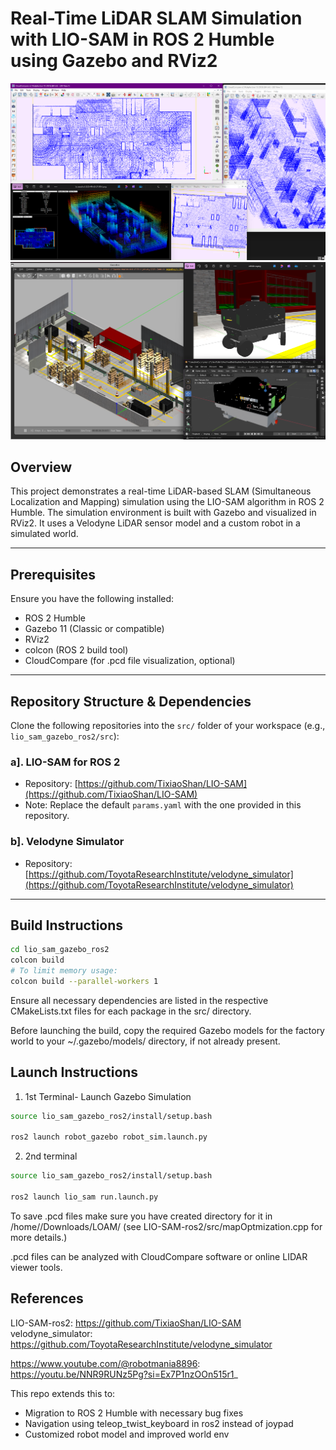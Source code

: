 # Real-Time LiDAR SLAM Simulation with LIO-SAM in ROS 2 Humble using Gazebo and RViz2

![Simulation Result Overview](results/final_result_overview.png)
![Simulation Environment](results/environment.png)

## Overview

This project demonstrates a real-time LiDAR-based SLAM (Simultaneous Localization and Mapping) simulation using the LIO-SAM algorithm in ROS 2 Humble. The simulation environment is built with Gazebo and visualized in RViz2. It uses a Velodyne LiDAR sensor model and a custom robot in a simulated world.

---

## Prerequisites

Ensure you have the following installed:

- ROS 2 Humble
- Gazebo 11 (Classic or compatible)
- RViz2
- colcon (ROS 2 build tool)
- CloudCompare (for .pcd file visualization, optional)

---

## Repository Structure & Dependencies

Clone the following repositories into the `src/` folder of your workspace (e.g., `lio_sam_gazebo_ros2/src`):

### a]. LIO-SAM for ROS 2
- Repository: [https://github.com/TixiaoShan/LIO-SAM](https://github.com/TixiaoShan/LIO-SAM)
- Note: Replace the default `params.yaml` with the one provided in this repository.

### b]. Velodyne Simulator
- Repository: [https://github.com/ToyotaResearchInstitute/velodyne_simulator](https://github.com/ToyotaResearchInstitute/velodyne_simulator)

---

## Build Instructions

```bash
cd lio_sam_gazebo_ros2
colcon build
# To limit memory usage:
colcon build --parallel-workers 1
```
Ensure all necessary dependencies are listed in the respective CMakeLists.txt files for each package in the src/ directory.

Before launching the build, copy the required Gazebo models for the factory world to your ~/.gazebo/models/ directory, if not already present.

## Launch Instructions

1. 1st Terminal- Launch Gazebo Simulation
```bash
source lio_sam_gazebo_ros2/install/setup.bash

ros2 launch robot_gazebo robot_sim.launch.py
```
2. 2nd terminal
```bash
source lio_sam_gazebo_ros2/install/setup.bash

ros2 launch lio_sam run.launch.py
```
To save .pcd files make sure you have created directory for it in /home/<user>/Downloads/LOAM/
(see LIO-SAM-ros2/src/mapOptmization.cpp for more details.)

.pcd files can be analyzed with CloudCompare software or online LIDAR viewer tools.

## References
LIO-SAM-ros2: https://github.com/TixiaoShan/LIO-SAM
velodyne_simulator: https://github.com/ToyotaResearchInstitute/velodyne_simulator

https://www.youtube.com/@robotmania8896: https://youtu.be/NNR9RUNz5Pg?si=Ex7P1nzOOn515r1_

This repo extends this to:
- Migration to ROS 2 Humble with necessary bug fixes
- Navigation using teleop_twist_keyboard in ros2 instead of joypad
- Customized robot model and improved world env
